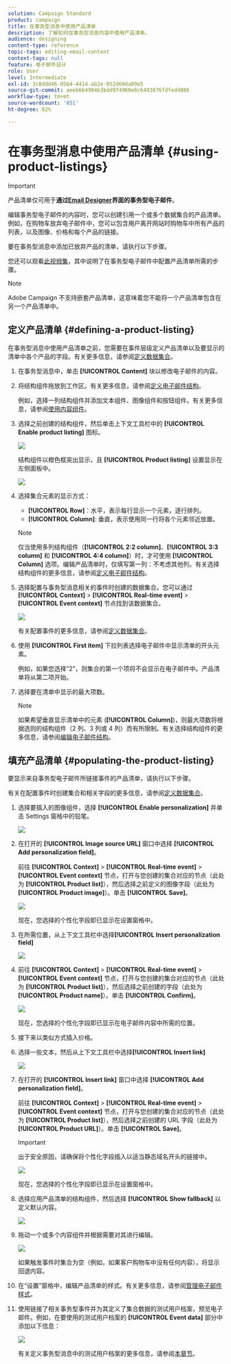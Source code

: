 ```yaml
---
solution: Campaign Standard
product: campaign
title: 在事务型消息中使用产品清单
description: 了解如何在事务型消息内容中使用产品清单。
audience: designing
content-type: reference
topic-tags: editing-email-content
context-tags: null
feature: 电子邮件设计
role: User
level: Intermediate
exl-id: 3c8ddd46-05b4-4414-ab2e-052d60da09e5
source-git-commit: aeeb6b4984b3bdd974960e8c6403876fdfedd886
workflow-type: tm+mt
source-wordcount: '851'
ht-degree: 82%

---
```


# 在事务型消息中使用产品清单 {#using-product-listings}

>[!IMPORTANT]
>
>产品清单仅可用于&#x200B;**通过[Email Designer](../../designing/using/designing-content-in-adobe-campaign.md#email-designer-interface)界面的事务型电子邮件**。

编辑事务型电子邮件的内容时，您可以创建引用一个或多个数据集合的产品清单。 例如，在购物车放弃电子邮件中，您可以包含用户离开网站时购物车中所有产品的列表，以及图像、价格和每个产品的链接。

要在事务型消息中添加已放弃产品的清单，请执行以下步骤。

您还可以观看[此视频集](https://experienceleague.adobe.com/docs/campaign-standard-learn/tutorials/designing-content/product-listings-in-transactional-email.html?lang=en#configure-product-listings-in-transactional-emails)，其中说明了在事务型电子邮件中配置产品清单所需的步骤。

>[!NOTE]
>
>Adobe Campaign 不支持嵌套产品清单，这意味着您不能将一个产品清单包含在另一个产品清单中。

## 定义产品清单 {#defining-a-product-listing}

在事务型消息中使用产品清单之前，您需要在事件层级定义产品清单以及要显示的清单中各个产品的字段。有关更多信息，请参阅[定义数据集合](../../channels/using/configuring-transactional-event.md#defining-data-collections)。

1. 在事务型消息中，单击 **[!UICONTROL Content]** 块以修改电子邮件的内容。
1. 将结构组件拖放到工作区。有关更多信息，请参阅[定义电子邮件结构](../../designing/using/designing-from-scratch.md#defining-the-email-structure)。

   例如，选择一列结构组件并添加文本组件、图像组件和按钮组件。有关更多信息，请参阅[使用内容组件](../../designing/using/designing-from-scratch.md#about-content-components)。

1. 选择之前创建的结构组件，然后单击上下文工具栏中的 **[!UICONTROL Enable product listing]** 图标。

   ![](assets/message-center_loop_create.png)

   结构组件以橙色框突出显示，且 **[!UICONTROL Product listing]** 设置显示在左侧面板中。

   ![](assets/message-center_loop_palette.png)

1. 选择集合元素的显示方式：

   * **[!UICONTROL Row]**：水平，表示每行显示一个元素，逐行排列。
   * **[!UICONTROL Column]**: 垂直，表示使用同一行将各个元素邻近放置。

   >[!NOTE]
   >
   >仅当使用多列结构组件（**[!UICONTROL 2:2 column]**、**[!UICONTROL 3:3 column]** 和 **[!UICONTROL 4:4 column]**）时，才可使用 **[!UICONTROL Column]** 选项。编辑产品清单时，仅填写第一列：不考虑其他列。有关选择结构组件的更多信息，请参阅[定义电子邮件结构](../../designing/using/designing-from-scratch.md#defining-the-email-structure)。

1. 选择配置与事务型消息相关的事件时创建的数据集合。您可以通过 **[!UICONTROL Context]** > **[!UICONTROL Real-time event]** > **[!UICONTROL Event context]** 节点找到该数据集合。

   ![](assets/message-center_loop_selection.png)

   有关配置事件的更多信息，请参阅[定义数据集合](../../channels/using/configuring-transactional-event.md#defining-data-collections)。

1. 使用 **[!UICONTROL First item]** 下拉列表选择电子邮件中显示清单的开头元素。

   例如，如果您选择“2”，则集合的第一个项将不会显示在电子邮件中。产品清单将从第二项开始。

1. 选择要在清单中显示的最大项数。

   >[!NOTE]
   >
   >如果希望垂直显示清单中的元素 (**[!UICONTROL Column]**)，则最大项数将根据选则的结构组件（2 列、3 列或 4 列）而有所限制。有关选择结构组件的更多信息，请参阅[编辑电子邮件结构](../../designing/using/designing-from-scratch.md#defining-the-email-structure)。

## 填充产品清单 {#populating-the-product-listing}

要显示来自事务型电子邮件所链接事件的产品清单，请执行以下步骤。

有关在配置事件时创建集合和相关字段的更多信息，请参阅[定义数据集合](../../channels/using/configuring-transactional-event.md#defining-data-collections)。

1. 选择要插入的图像组件，选择 **[!UICONTROL Enable personalization]** 并单击 Settings 窗格中的铅笔。

   ![](assets/message-center_loop_image.png)

1. 在打开的 **[!UICONTROL Image source URL]** 窗口中选择 **[!UICONTROL Add personalization field]**。

   前往 **[!UICONTROL Context]** > **[!UICONTROL Real-time event]** > **[!UICONTROL Event context]** 节点，打开与您创建的集合对应的节点（此处为 **[!UICONTROL Product list]**），然后选择之前定义的图像字段（此处为 **[!UICONTROL Product image]**）。单击 **[!UICONTROL Save]**。

   ![](assets/message-center_loop_product-image.png)

   现在，您选择的个性化字段即已显示在设置窗格中。

1. 在所需位置，从上下文工具栏中选择&#x200B;**[!UICONTROL Insert personalization field]** 

   ![](assets/message-center_loop_product.png)

1. 前往 **[!UICONTROL Context]** > **[!UICONTROL Real-time event]** > **[!UICONTROL Event context]** 节点，打开与您创建的集合对应的节点（此处为 **[!UICONTROL Product list]**），然后选择之前创建的字段（此处为 **[!UICONTROL Product name]**）。单击 **[!UICONTROL Confirm]**。

   ![](assets/message-center_loop_product_node.png)

   现在，您选择的个性化字段即已显示在电子邮件内容中所需的位置。

1. 接下来以类似方式插入价格。
1. 选择一些文本，然后从上下文工具栏中选择&#x200B;**[!UICONTROL Insert link]** 

   ![](assets/message-center_loop_link_insert.png)

1. 在打开的 **[!UICONTROL Insert link]** 窗口中选择 **[!UICONTROL Add personalization field]**。

   前往 **[!UICONTROL Context]** > **[!UICONTROL Real-time event]** > **[!UICONTROL Event context]** 节点，打开与您创建的集合对应的节点（此处为 **[!UICONTROL Product list]**），然后选择之前创建的 URL 字段（此处为 **[!UICONTROL Product URL]**）。单击 **[!UICONTROL Save]**。

   >[!IMPORTANT]
   >
   >出于安全原因，请确保将个性化字段插入以适当静态域名开头的链接中。

   ![](assets/message-center_loop_link_select.png)

   现在，您选择的个性化字段即已显示在设置窗格中。

1. 选择应用产品清单的结构组件，然后选择 **[!UICONTROL Show fallback]** 以定义默认内容。

   ![](assets/message-center_loop_fallback_show.png)

1. 拖动一个或多个内容组件并根据需要对其进行编辑。

   ![](assets/message-center_loop_fallback.png)

   如果触发事件时集合为空（例如，如果客户购物车中没有任何内容），将显示回退内容。

1. 在“设置”窗格中，编辑产品清单的样式。有关更多信息，请参阅[管理电子邮件样式](../../designing/using/styles.md)。
1. 使用链接了相关事务型事件并为其定义了集合数据的测试用户档案，预览电子邮件。例如，在要使用的测试用户档案的 **[!UICONTROL Event data]** 部分中添加以下信息：

   ![](assets/message-center_loop_test-profile_payload.png)

   有关定义事务型消息中的测试用户档案的更多信息，请参阅[本章节](../../channels/using/testing-transactional-message.md#defining-specific-test-profile)。

